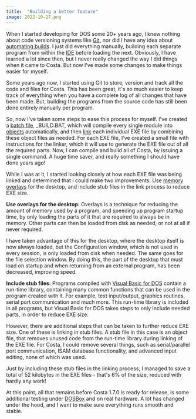 ```yaml
---
title:  "Building a better feature"
image: 2022-10-27.png
---
```

When I started developing for DOS some 20+ years ago, I knew nothing about code versioning systems like [Git](https://en.wikipedia.org/wiki/Git), nor did I have any idea about [automating builds](https://en.wikipedia.org/wiki/Build_automation). I just did everything manually, building each separate program from within the [IDE](https://en.wikipedia.org/wiki/Integrated_development_environment) before loading the next. Obviously, I have learned a lot since then, but I never really changed the way I did things when it came to Costa. But now I've made some changes to make things easier for myself.
<!--more-->

Some years ago now, I started using Git to store, version and track all the code and files for Costa. This has been great, it's so much easier to keep track of everything when you have a complete log of all changes that have been made. But, building the programs from the source code has still been done entirely manually per program.

So, now I've taken some steps to ease this process for myself. I've created a [batch file](https://en.wikipedia.org/wiki/Batch_file), _BUILD.BAT, which will compile every single module into [objects](https://en.wikipedia.org/wiki/Relocatable_Object_Module_Format) automatically, and then [link](https://en.wikipedia.org/wiki/Linker_(computing)) each individual EXE file by combining these object files as needed. For each EXE file, I've created a small file with instructions for the linker, which it will use to generate the EXE file out of all the required parts. Now, I can compile and build all of Costa, by issuing a single command. A huge time saver, and really something I should have done years ago!

While I was at it, I started looking closely at how each EXE file was being linked and determined that I could make two improvements: Use [memory overlays](https://en.wikipedia.org/wiki/Overlay_(programming)) for the desktop, and include stub files in the link process to reduce EXE size.

**Use overlays for the desktop:** Overlays is a technique for reducing the amount of memory used by a program, and speeding up program startup time, by only loading the parts of it that are required to always be in memory. Other parts can then be loaded from disk as needed, or not at all if never required.

I have taken advantage of this for the desktop, where the desktop itself is now always loaded, but the Configuration window, which is not used in every session, is only loaded from disk when needed. The same goes for the file selection window. By doing this, the part of the desktop that must load on startup and when returning from an external program, has been decreased, improving speed.

**Include stub files:** Programs compiled with [Visual Basic for DOS](https://en.wikipedia.org/w/index.php?title=Visual_Basic_for_DOS) contain a run-time library, containing many common functions that can be used in the program created with it. For example, text input/output, graphics routines, serial port communication and much more. This run-time library is included in all programs, but Visual Basic for DOS takes steps to only include needed parts, in order to reduce EXE size.

However, there are additional steps that can be taken to further reduce EXE size. One of these is linking in stub files. A stub file in this case is an object file, that removes unused code from the run-time library during linking of the EXE file. For Costa, I could remove several things, such as serial/parallel port communication, ISAM database functionality, and advanced input editing, none of which was used.

Just by including these stub files in the linking process, I managed to save a total of 52 kilobytes in the EXE files - that's 6% of the size, reduced with hardly any work!

At this point, all that remains before Costa 1.7.0 is ready for release, is some additional testing under [DOSBox](https://www.dosbox.com) and on real hardware. A lot has changed under the hood, and I want to make sure everything runs smooth and stable.
